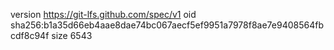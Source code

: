 version https://git-lfs.github.com/spec/v1
oid sha256:b1a35d66eb4aae8dae74bc067aecf5ef9951a7978f8ae7e9408564fbcdf8c94f
size 6543
